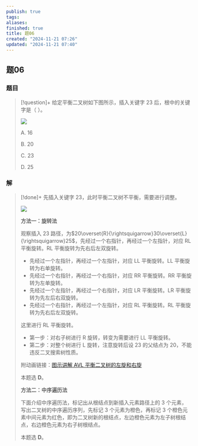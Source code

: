 ```yaml
---
publish: true
tags: 
aliases: 
finished: true
title: 题06
created: "2024-11-21 07:26"
updated: "2024-11-21 07:40"
---
```

## 题06
### 题目
> [!question]+
> 给定平衡二叉树如下图所示，插入关键字 23 后，根中的关键字是（ ）。
> 
> ![](https://pica.zhimg.com/v2-f90c0459aaaa92c92832192ce3f8ec36_1440w.jpg)
> 
> A. 16
> 
> B. 20
> 
> C. 23
> 
> D. 25
### 解
> [!done]+
> 先插入关键字 23，此时平衡二叉树不平衡，需要进行调整。
> 
> ![](https://pica.zhimg.com/v2-b3d3c5b8862e267635ed54eb0535945e_r.jpg)
> 
> **方法一：旋转法**
> 
> 观察插入 23 路径，为$20\overset{R}{\rightsquigarrow}30\overset{L}{\rightsquigarrow}25$，先经过一个右指针，再经过一个左指针，对应 RL 平衡旋转。RL 平衡旋转为先右后左双旋转。
> 
> - 先经过一个左指针，再经过一个左指针，对应 LL 平衡旋转。LL 平衡旋转为右单旋转。
> - 先经过一个右指针，再经过一个右指针，对应 RR 平衡旋转。RR 平衡旋转为左单旋转。
> - 先经过一个左指针，再经过一个右指针，对应 LR 平衡旋转。LR 平衡旋转为先左后右双旋转。
> - 先经过一个右指针，再经过一个左指针，对应 RL 平衡旋转。RL 平衡旋转为先右后左双旋转。
> 
> 这里进行 RL 平衡旋转。
> 
> - 第一步：对右子树进行 R 旋转，转变为需要进行 LL 平衡旋转。
> - 第二步：对整个树进行 L 旋转，注意旋转后设 23 的父结点为 20，不能违反二叉搜索树性质。
> 
> 附动画链接：[图示讲解 AVL 平衡二叉树的左旋和右旋](https://blog.csdn.net/qq_37934101/article/details/81160254)
> 
> 本题选 **D**。
> 
> **方法二：中序遍历法**
> 
> 下面介绍中序遍历法，标记出从根结点到新插入元素路径上的 3 个元素，写出二叉树的中序遍历序列，先标记 3 个元素为橙色，再标记 3 个橙色元素中间元素为红色，即为二叉树新的根结点，左边橙色元素为左子树根结点，右边橙色元素为右子树根结点。
> 
> 本题选 **D**。